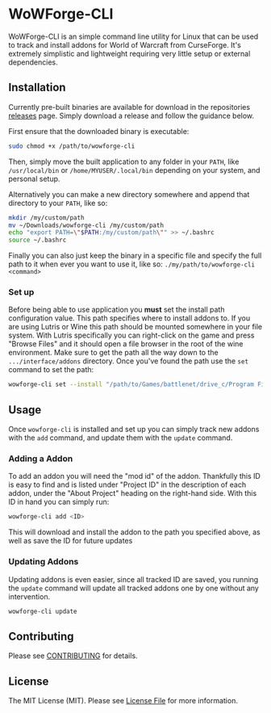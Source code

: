 # WoWForge-CLI

WoWForge-CLI is an simple command line utility for Linux that can be used to track and install addons for World of Warcraft from CurseForge. It's extremely simplistic and lightweight requiring very little setup or external dependencies.

## Installation
Currently pre-built binaries are available for download in the repositories [releases](https://github.com/m-triassi/wowforge-cli/releases) page. Simply download a release and follow the guidance below.

First ensure that the downloaded binary is executable:
```bash
sudo chmod +x /path/to/wowforge-cli 
```

Then, simply move the built application to any folder in your `PATH`, like `/usr/local/bin` or `/home/MYUSER/.local/bin` depending on your system, and personal setup.

Alternatively you can make a new directory somewhere and append that directory to your `PATH`, like so:

```bash
mkdir /my/custom/path
mv ~/Downloads/wowforge-cli /my/custom/path
echo "export PATH=\"$PATH:/my/custom/path\"" >> ~/.bashrc
source ~/.bashrc
```

Finally you can also just keep the binary in a specific file and specify the full path to it when ever you want to use it, like so: `./my/path/to/wowforge-cli <command>`

### Set up
Before being able to use application you **must** set the install path configuration value. This path specifies where to install addons to. If you are using Lutris or Wine this path should be mounted somewhere in your file system. With Lutris specifically you can right-click on the game and press "Browse Files" and it should open a file browser in the root of the wine environment. Make sure to get the path all the way down to the `.../interface/addons` directory. Once you've found the path use the `set` command to set the path:

```bash
wowforge-cli set --install "/path/to/Games/battlenet/drive_c/Program Files (x86)/World of Warcraft/_retail_/Interface/AddOns/"
```

## Usage
Once `wowforge-cli` is installed and set up you can simply track new addons with the `add` command, and update them with the `update` command.

### Adding a Addon
To add an addon you will need the "mod id" of the addon. Thankfully this ID is easy to find and is listed under "Project ID" in the description of each addon, under the "About Project" heading on the right-hand side. With this ID in hand you can simply run:

```bash
wowforge-cli add <ID>
```

This will download and install the addon to the path you specified above, as well as save the ID for future updates

### Updating Addons
Updating addons is even easier, since all tracked ID are saved, you running the `update` command will update all tracked addons one by one without any intervention.
```bash
wowforge-cli update
```

## Contributing

Please see [CONTRIBUTING](https://github.com/m-triassi/wowforge-cli/blob/main/CONTRIBUTING.md) for details.

## License

The MIT License (MIT). Please see [License File](https://github.com/m-triassi/wowforge-cli/blob/main/LICENSE.md) for more information.